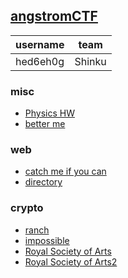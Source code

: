 

## [angstromCTF](https://angstromctf.com/)

| username | team |
| --- | --- |
| 	hed6eh0g | Shinku |

### misc

- [Physics HW](https://github.com/Hed6eH0g/ctf/blob/main/2023/angstromctf/misc/physics%20hw/README.md)
- [better me](https://github.com/Hed6eH0g/ctf/blob/main/2023/angstromctf/misc/better%20me/README.md)


### web

- [catch me if you can](https://github.com/Hed6eH0g/ctf/blob/main/2023/angstromctf/web/catch%20me%20if%20you%20can/README.md)
- [directory](https://github.com/Hed6eH0g/ctf/blob/main/2023/angstromctf/web/directory/README.md)
 

### crypto

- [ranch](https://github.com/Hed6eH0g/ctf/blob/main/2023/angstromctf/crypto/ranch/README.md)
- [impossible](https://github.com/Hed6eH0g/ctf/blob/main/2023/angstromctf/crypto/impossible/README.md)
- [Royal Society of Arts](https://github.com/Hed6eH0g/ctf/blob/main/2023/angstromctf/crypto/royal%20society%20of%20arts/README.md)
- [Royal Society of Arts2](https://github.com/Hed6eH0g/ctf/blob/main/2023/angstromctf/crypto/royal%20society%20of%20arts%202/README.md)
